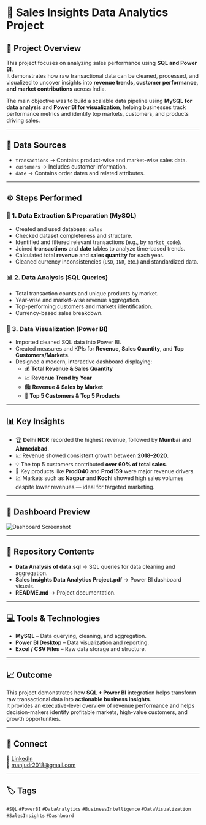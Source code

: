 # 💼 Sales Insights Data Analytics Project 

## 📌 Project Overview  
This project focuses on analyzing sales performance using **SQL and Power BI**.  
It demonstrates how raw transactional data can be cleaned, processed, and visualized to uncover insights into **revenue trends, customer performance, and market contributions** across India.  

The main objective was to build a scalable data pipeline using **MySQL for data analysis** and **Power BI for visualization**, helping businesses track performance metrics and identify top markets, customers, and products driving sales.  

---

## 🔧 Data Sources  
- `transactions` → Contains product-wise and market-wise sales data.  
- `customers` → Includes customer information.  
- `date` → Contains order dates and related attributes.  

---

## ⚙️ Steps Performed  

### 🧱 1. Data Extraction & Preparation (MySQL)
- Created and used database: `sales`  
- Checked dataset completeness and structure.  
- Identified and filtered relevant transactions (e.g., by `market_code`).  
- Joined **transactions** and **date** tables to analyze time-based trends.  
- Calculated total **revenue** and **sales quantity** for each year.  
- Cleaned currency inconsistencies (`USD`, `INR`, etc.) and standardized data.  

### 📊 2. Data Analysis (SQL Queries)
- Total transaction counts and unique products by market.  
- Year-wise and market-wise revenue aggregation.  
- Top-performing customers and markets identification.  
- Currency-based sales breakdown.  

### 🎨 3. Data Visualization (Power BI)
- Imported cleaned SQL data into Power BI.  
- Created measures and KPIs for **Revenue**, **Sales Quantity**, and **Top Customers/Markets**.  
- Designed a modern, interactive dashboard displaying:  
  - 💰 **Total Revenue & Sales Quantity**  
  - 📈 **Revenue Trend by Year**  
  - 🏙️ **Revenue & Sales by Market**  
  - 🧍 **Top 5 Customers & Top 5 Products**

---

## 📊 Key Insights  
- 🏆 **Delhi NCR** recorded the highest revenue, followed by **Mumbai** and **Ahmedabad**.  
- 📈 Revenue showed consistent growth between **2018–2020**.  
- 💡 The top 5 customers contributed **over 60% of total sales**.  
- 🛒 Key products like **Prod040** and **Prod159** were major revenue drivers.  
- 💹 Markets such as **Nagpur** and **Kochi** showed high sales volumes despite lower revenues — ideal for targeted marketing.  

---

## 🚀 Dashboard Preview  
![Dashboard Screenshot](Dashboard20%Screenshot/sales_insights_dashboard.png)

---

## 📂 Repository Contents  
- **Data Analysis of data.sql** → SQL queries for data cleaning and aggregation.  
- **Sales Insights Data Analytics Project.pdf** → Power BI dashboard visuals.  
- **README.md** → Project documentation.  

---

## 💻 Tools & Technologies  
- **MySQL** – Data querying, cleaning, and aggregation.  
- **Power BI Desktop** – Data visualization and reporting.  
- **Excel / CSV Files** – Raw data storage and structure.  

---

## 📈 Outcome  
This project demonstrates how **SQL + Power BI** integration helps transform raw transactional data into **actionable business insights**.  
It provides an executive-level overview of revenue performance and helps decision-makers identify profitable markets, high-value customers, and growth opportunities.

---

## 🔗 Connect  
💼 [LinkedIn](https://www.linkedin.com/in/manjunathdarshanr)  
📧 manjudr2018@gmail.com  

---

## 🏷️ Tags  
`#SQL` `#PowerBI` `#DataAnalytics` `#BusinessIntelligence` `#DataVisualization` `#SalesInsights` `#Dashboard`
